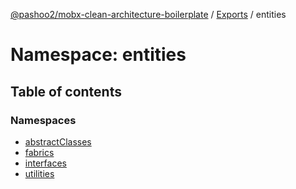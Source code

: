 [@pashoo2/mobx-clean-architecture-boilerplate](../README.md) / [Exports](../modules.md) / entities

# Namespace: entities

## Table of contents

### Namespaces

- [abstractClasses](entities.abstractclasses.md)
- [fabrics](entities.fabrics.md)
- [interfaces](entities.interfaces.md)
- [utilities](entities.utilities.md)

